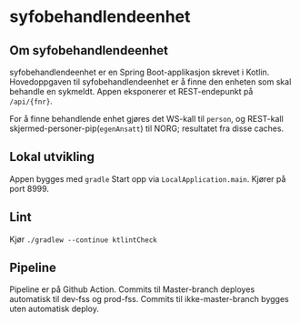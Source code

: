 # syfobehandlendeenhet

## Om syfobehandlendeenhet
syfobehandlendeenhet er en Spring Boot-applikasjon skrevet i Kotlin. Hovedoppgaven til syfobehandlendeenhet
er å finne den enheten som skal behandle en sykmeldt. Appen eksponerer et REST-endepunkt på `/api/{fnr}`.

For å finne behandlende enhet gjøres det WS-kall til `person`, og REST-kall skjermed-personer-pip(`egenAnsatt`) til NORG; resultatet fra disse caches.

## Lokal utvikling
Appen bygges med `gradle` 
Start opp via `LocalApplication.main`. Kjører på port 8999.

## Lint
Kjør `./gradlew --continue ktlintCheck`

## Pipeline
Pipeline er på Github Action.
Commits til Master-branch deployes automatisk til dev-fss og prod-fss.
Commits til ikke-master-branch bygges uten automatisk deploy.
